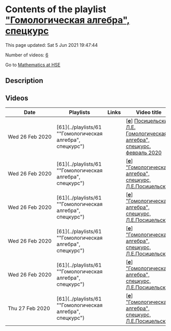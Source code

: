# Contents of the playlist ["Гомологическая алгебра", спецкурс](https://www.youtube.com/playlist?list=PLq3E5oubNNoB1XT592JEW-iq7UIMsWS1M)

This page updated: Sat 5 Jun 2021 19:47:44

Number of videos: [6](#videos)

Go to [Mathematics at HSE](../README.md)

## Description



## Videos

|Date|Playlists|Links|Video title|
|---|---|---|---|
| Wed&nbsp;26&nbsp;Feb&nbsp;2020 | [61](../playlists/61 ""Гомологическая алгебра", спецкурс") |  | [[**e**](https://studio.youtube.com/video/ngyrtGIZ_ho/edit "Edit")] [Посицельский Л.Е. Гомологическая алгебра", спецкурс. февраль 2020](https://www.youtube.com/watch?v=ngyrtGIZ_ho&list=PLq3E5oubNNoB1XT592JEW-iq7UIMsWS1M "Лекция 2") |
| Wed&nbsp;26&nbsp;Feb&nbsp;2020 | [61](../playlists/61 ""Гомологическая алгебра", спецкурс") |  | [[**e**](https://studio.youtube.com/video/A6T4SIMAbaA/edit "Edit")] ["Гомологическая алгебра", спецкурс, Л.Е.Посицельский](https://www.youtube.com/watch?v=A6T4SIMAbaA&list=PLq3E5oubNNoB1XT592JEW-iq7UIMsWS1M "Лекция 3") |
| Wed&nbsp;26&nbsp;Feb&nbsp;2020 | [61](../playlists/61 ""Гомологическая алгебра", спецкурс") |  | [[**e**](https://studio.youtube.com/video/S_Y0-yGCVOI/edit "Edit")] ["Гомологическая алгебра", спецкурс, Л.Е.Посицельский](https://www.youtube.com/watch?v=S_Y0-yGCVOI&list=PLq3E5oubNNoB1XT592JEW-iq7UIMsWS1M "Лекция 4") |
| Wed&nbsp;26&nbsp;Feb&nbsp;2020 | [61](../playlists/61 ""Гомологическая алгебра", спецкурс") |  | [[**e**](https://studio.youtube.com/video/GeITyQheUV0/edit "Edit")] ["Гомологическая алгебра", спецкурс, Л.Е.Посицельский](https://www.youtube.com/watch?v=GeITyQheUV0&list=PLq3E5oubNNoB1XT592JEW-iq7UIMsWS1M "Лекция 5") |
| Wed&nbsp;26&nbsp;Feb&nbsp;2020 | [61](../playlists/61 ""Гомологическая алгебра", спецкурс") |  | [[**e**](https://studio.youtube.com/video/GLiL3AsGLhI/edit "Edit")] ["Гомологическая алгебра", спецкурс, Л.Е.Посицельский](https://www.youtube.com/watch?v=GLiL3AsGLhI&list=PLq3E5oubNNoB1XT592JEW-iq7UIMsWS1M "Лекция 6") |
| Thu&nbsp;27&nbsp;Feb&nbsp;2020 | [61](../playlists/61 ""Гомологическая алгебра", спецкурс") |  | [[**e**](https://studio.youtube.com/video/3-wK1fkw4hI/edit "Edit")] ["Гомологическая алгебра", спецкурс, Л.Е.Посицельский](https://www.youtube.com/watch?v=3-wK1fkw4hI&list=PLq3E5oubNNoB1XT592JEW-iq7UIMsWS1M "Лекция 7") |
